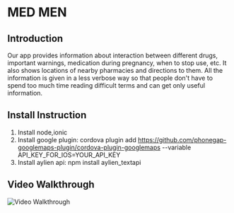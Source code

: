 # MED MEN

## Introduction
Our app provides information about interaction between different drugs, important warnings, medication during pregnancy, when to stop use, etc. It also shows locations of nearby pharmacies and directions to them. All the information is given in a less verbose way so that people don't have to spend too much time reading difficult terms and can get only useful information. 


## Install Instruction 
1. Install node,ionic
2. Install google plugin:
cordova plugin add https://github.com/phonegap-googlemaps-plugin/cordova-plugin-googlemaps --variable API_KEY_FOR_IOS=YOUR_API_KEY
3. Install aylien api:
npm install aylien_textapi

## Video Walkthrough 

<img src='' title='Video Walkthrough' width='' alt='Video Walkthrough' />

